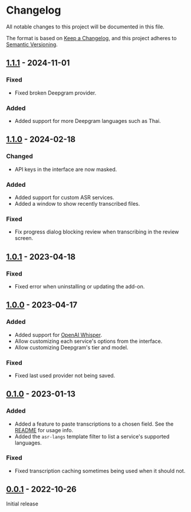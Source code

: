 # Changelog

All notable changes to this project will be documented in this file.

The format is based on [Keep a Changelog](https://keepachangelog.com/en/1.1.0/),
and this project adheres to [Semantic Versioning](https://semver.org/spec/v2.0.0.html).

## [1.1.1] - 2024-11-01

### Fixed

-   Fixed broken Deepgram provider.

### Added

-   Added support for more Deepgram languages such as Thai.

## [1.1.0] - 2024-02-18

### Changed

-   API keys in the interface are now masked.

### Added

-   Added support for custom ASR services.
-   Added a window to show recently transcribed files.

### Fixed

-   Fix progress dialog blocking review when transcribing in the review screen.

## [1.0.1] - 2023-04-18

### Fixed

-   Fixed error when uninstalling or updating the add-on.

## [1.0.0] - 2023-04-17

### Added

-   Added support for [OpenAI Whisper](https://openai.com/research/whisper).
-   Allow customizing each service's options from the interface.
-   Allow customizing Deepgram's tier and model.

### Fixed

-   Fixed last used provider not being saved.

## [0.1.0] - 2023-01-13

### Added

-   Added a feature to paste transcriptions to a chosen field. See the [README](./README.md#fill-in-option) for usage info.
-   Added the `asr-langs` template filter to list a service's supported languages.

### Fixed

-   Fixed transcription caching sometimes being used when it should not.

## [0.0.1] - 2022-10-26

Initial release

[1.1.1]: https://github.com/abdnh/anki-asr/compare/1.1.0...1.1.1
[1.1.0]: https://github.com/abdnh/anki-asr/compare/1.0.1...1.1.0
[1.0.1]: https://github.com/abdnh/anki-asr/compare/1.0.0...1.0.1
[1.0.0]: https://github.com/abdnh/anki-asr/compare/0.1.0...1.0.0
[0.1.0]: https://github.com/abdnh/anki-asr/compare/0.0.1...0.1.0
[0.0.1]: https://github.com/abdnh/anki-asr/releases/tag/0.0.1
